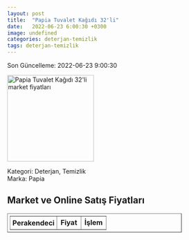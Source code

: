 ```yaml
---
layout: post
title:  "Papia Tuvalet Kağıdı 32'li"
date:   2022-06-23 6:00:30 +0300
image: undefined
categories: deterjan-temizlik
tags: deterjan-temizlik
---
```


Son Güncelleme: 2022-06-23 9:00:30

<img src="undefined" width="200" alt="Papia Tuvalet Kağıdı 32'li market fiyatları" />

Kategori: Deterjan, Temizlik
<br />
Marka: Papia

<h2>Market ve Online Satış Fiyatları</h2>

<table border="1" style="padding: 5px;width:80%;">
  <tr>
    <td style="padding: 5px;"><strong>Perakendeci</strong></td>
    <td><strong>Fiyat</strong></td>
    <td><strong>İşlem</strong></td>
  </tr>
  
</table>
